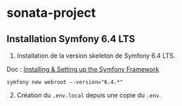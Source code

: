 # sonata-project

## Installation Symfony 6.4 LTS

1. Installation de la version skeleton de Symfony 6.4 LTS.

Doc : [Installing & Setting up the Symfony Framework](https://symfony.com/doc/6.4/setup.html)

```shell
symfony new webroot --version="6.4.*"
```

2. Création du `.env.local` depuis une copie du `.env`.

